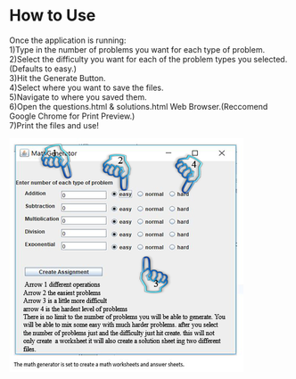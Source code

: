 # How to Use
Once the application is running:  
1)Type in the number of problems you want for each type of problem.
2)Select the difficulty you want for each of the problem types you selected.(Defaults to easy.)  
3)Hit the Generate Button.  
4)Select where you want to save the files.  
5)Navigate to where you saved them.  
6)Open the questions.html & solutions.html Web Browser.(Reccomend Google Chrome for Print Preview.)  
7)Print the files and use!

![image of front-end and architecure](../images/007407-blue-jelly-icon-arrows-hand-clear-pointer-right.png)

